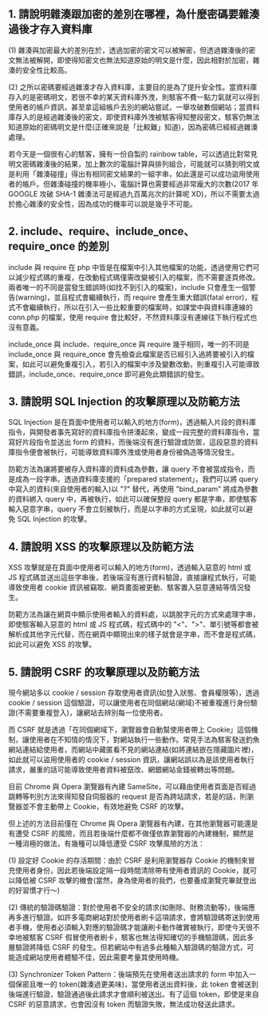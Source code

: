 ## 1. 請說明雜湊跟加密的差別在哪裡，為什麼密碼要雜湊過後才存入資料庫
(1) 雜湊與加密最大的差別在於，透過加密的密文可以被解密，但透過雜湊後的密文無法被解開，即使得知密文也無法知道原始的明文是什麼，因此相對於加密，雜湊的安全性比較高。

(2) 之所以密碼要經過雜湊才存入資料庫，主要目的是為了提升安全性。當資料庫存入的是密碼明文，若很不幸的某天資料庫外洩，則駭客不費一點力氣就可以得到使用者的帳戶資訊，甚至拿這組帳戶去別的網站嘗試，一舉攻破數個網站；當資料庫存入的是經過雜湊後的密文，即使資料庫外洩被駭客得知整段密文，駭客仍無法知道原始的密碼明文是什麼(正確來說是「比較難」知道)，因為密碼已經經過雜湊處理。

若今天是一個很有心的駭客，擁有一份自製的 rainbow table，可以透過比對常見明文密碼雜湊後的結果，加上數次的電腦計算與排列組合，可能就可以猜到明文或是利用「雜湊碰撞」得出有相同密文結果的一組字串，如此還是可以成功盜用使用者的帳戶。但雜湊碰撞的機率極小，電腦計算也需要經過非常龐大的次數(2017 年 GOOGLE 攻破 SHA-1 雜湊法可是經過九百萬兆次的計算呢 XD)，所以不需要太過於擔心雜湊的安全性，因為成功的機率可以說是幾乎不可能。

## 2. include、require、include_once、require_once 的差別
include 與 require 在 php 中皆是在檔案中引入其他檔案的功能，透過使用它們可以減少程式碼的重複，在改動程式碼僅需改變被引入的檔案，而不需要逐頁修改。兩者唯一的不同是當發生錯誤時(如找不到引入的檔案)，include 只會產生一個警告(warning)，並且程式會繼續執行，而 require 會產生重大錯誤(fatal error)，程式不會繼續執行，所以在引入一些比較重要的檔案時，如課堂中與資料庫連線的 conn.php 的檔案，使用 require 會比較好，不然資料庫沒有連線往下執行程式也沒有意義。

include_once 與 include、require_once 與 require 幾乎相同，唯一的不同是 include_once 與 require_once 會先檢查此檔案是否已經引入過將要被引入的檔案，如此可以避免重複引入，若引入的檔案中涉及變數改動，則重複引入可能導致錯誤，include_once、require_once 即可避免此類錯誤的發生。

## 3. 請說明 SQL Injection 的攻擊原理以及防範方法
SQL Injection 是在頁面中使用者可以輸入的地方(form)，透過輸入片段的資料庫指令，與開發者事先寫好的資料庫指令拼湊起來，變成一段完整的資料庫指令，當寫好片段指令並送出 form 的資料，而後端沒有進行驗證或防禦，這段惡意的資料庫指令便會被執行，可能導致資料庫外洩或使用者身份被偽造等情況發生。

防範方法為讓將要被存入資料庫的資料成為參數，讓 query 不會被當成指令，而是成為一段字串。透過資料庫支援的「prepared statement」，我們可以將 query 中寫入的資料(來自使用者的輸入)以 "?" 替代，再使用 "bind_param" 將成為參數的資料綁入 query 中，再被執行，如此可以確保整段 query 都是字串，即使駭客輸入惡意字串，query 不會立刻被執行，而是以字串的方式呈現，如此就可以避免 SQL Injection 的攻擊。

## 4. 請說明 XSS 的攻擊原理以及防範方法
XSS 攻擊就是在頁面中使用者可以輸入的地方(form)，透過輸入惡意的 html 或 JS 程式碼並送出這些字串後，若後端沒有進行資料驗證，直接讓程式執行，可能導致使用者 cookie 資訊被竊取、網頁畫面被更動、駭客置入惡意連結等情況發生。

防範方法為讓在網頁中顯示使用者輸入的資料處，以跳脫字元的方式來處理字串，即使駭客輸入惡意的 html 或 JS 程式碼，程式碼中的 "<"、">"、單引號等都會被解析成其他字元代替，而在網頁中顯現出來的樣子就會是字串，而不會是程式碼，如此可以避免 XSS 的攻擊。


## 5. 請說明 CSRF 的攻擊原理以及防範方法
現今網站多以 cookie / session 存取使用者資訊(如登入狀態、會員權限等)，透過 cookie / session 這個驗證，可以讓使用者在同個網站(網域)不被重複進行身份驗證(不需要重複登入)，讓網站去辨別每一位使用者。

而 CSRF 就是透過「在同個網域下，瀏覽器會自動幫使用者帶上 Cookie」這個機制，讓使用者在不知情的情況下，對網站執行一些動作。常見手法為駭客發送釣魚網站連結給使用者，而網站中藏匿看不見的網站連結(如將連結嵌在隱藏圖片裡)，如此就可以盜用使用者的 cookie / session 資訊，讓網站誤以為是該使用者執行請求，嚴重的話可能導致使用者資料被竄改、網銀網站金錢被轉出等問題。

目前 Chrome 與 Opera 瀏覽器有內建 SameSite，可以藉由使用者頁面是否經過跳轉等判別方法來得知發自伺服器的 request 是否為跨站請求，若是的話，則瀏覽器並不會主動帶上 Cookie，有效地避免 CSRF 的攻擊。

但上述的方法目前僅在 Chrome 與 Opera 瀏覽器有內建，在其他瀏覽器可能還是有遭受 CSRF 的風險，而且若後端什麼都不做僅依靠瀏覽器的內建機制，顯然是一種消極的做法，有幾種可以降低遭受 CSRF 攻擊風險的方法：

(1) 設定好 Cookie 的存活期間：由於 CSRF 是利用瀏覽器存 Cookie 的機制來冒充使用者身份，因此若後端設定隔一段時間清除帶有使用者資訊的 Cookie，就可以降低被 CSRF 攻擊的機會(當然，身為使用者的我們，也要養成瀏覽完畢就登出的好習慣才行～)

(2) 傳統的驗證碼驗證：對於使用者不安全的請求(如刪除、財務流動等)，後端應再多進行驗證。如許多電商網站對於使用者刷卡這項請求，會將驗證碼寄送到使用者手機，使用者必須輸入對應的驗證碼才能讓刷卡動作確實被執行，即使今天很不幸地被駭客 CSRF 假冒使用者刷卡，駭客也無法得知確切的手機驗證碼，因此多層驗證將降低 CSRF 的發生。但若網站中有過多此種輸入驗證碼的驗證方式，可能造成網站使用者體驗不佳，因此需要考量其使用時機。

(3) Synchronizer Token Pattern：後端預先在使用者送出請求的 form 中加入一個保密且唯一的 token(雜湊過更美味)，當使用者送出資料後，此 token 會被送到後端進行驗證，驗證通過後此請求才會順利被送出。有了這個 token，即使是來自 CSRF 的惡意請求，也會因沒有 token 而驗證失敗，無法成功發送此請求。
